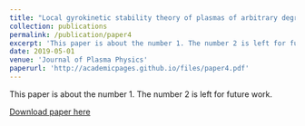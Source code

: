 ```yaml
---
title: "Local gyrokinetic stability theory of plasmas of arbitrary degree of neutrality"
collection: publications
permalink: /publication/paper4
excerpt: 'This paper is about the number 1. The number 2 is left for future work.'
date: 2019-05-01
venue: 'Journal of Plasma Physics'
paperurl: 'http://academicpages.github.io/files/paper4.pdf'
---
```

This paper is about the number 1. The number 2 is left for future work.

[Download paper here](http://academicpages.github.io/files/paper4.pdf)

